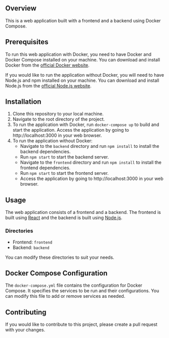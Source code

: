 
## Overview

This is a web application built with a frontend and a backend using Docker Compose.

## Prerequisites

To run this web application with Docker, you need to have Docker and Docker Compose installed on your machine. You can download and install Docker from the [official Docker website](https://www.docker.com/get-started).

If you would like to run the application without Docker, you will need to have Node.js and npm installed on your machine. You can download and install Node.js from the [official Node.js website](https://nodejs.org/en/download/).

## Installation

1. Clone this repository to your local machine.
2. Navigate to the root directory of the project.
3. To run the application with Docker, run `docker-compose up` to build and start the application. Access the application by going to http://localhost:3000 in your web browser.
4. To run the application without Docker:
   - Navigate to the `backend` directory and run `npm install` to install the backend dependencies.
   - Run `npm start` to start the backend server.
   - Navigate to the `frontend` directory and run `npm install` to install the frontend dependencies.
   - Run `npm start` to start the frontend server.
   - Access the application by going to http://localhost:3000 in your web browser.

## Usage

The web application consists of a frontend and a backend. The frontend is built using [React](https://reactjs.org/) and the backend is built using [Node.js](https://nodejs.org/).

### Directories

- Frontend: `frontend`
- Backend: `backend`

You can modify these directories to suit your needs.

## Docker Compose Configuration

The `docker-compose.yml` file contains the configuration for Docker Compose. It specifies the services to be run and their configurations. You can modify this file to add or remove services as needed.

## Contributing

If you would like to contribute to this project, please create a pull request with your changes.
